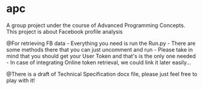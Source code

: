 # apc
A group project under the course of Advanced Programming Concepts. This project is about Facebook profile analysis

@For retrieving FB data
    - Everything you need is run the Run.py
    - There are some methods there that you can just uncomment and run
    - Please take in mind that you should get your User Token and that's is the only one needed
    - In case of integrating Online token retrieval, we could link it later easily...

@There is a draft of Technical Specification docx file, please just feel free to play with it!